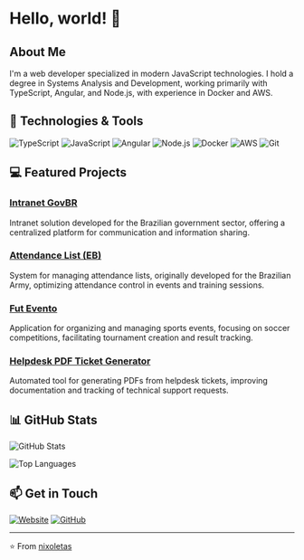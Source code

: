 # Hello, world! 👋

## About Me

I'm a web developer specialized in modern JavaScript technologies. I hold a degree in Systems Analysis and Development, working primarily with TypeScript, Angular, and Node.js, with experience in Docker and AWS.

## 🚀 Technologies & Tools

![TypeScript](https://img.shields.io/badge/-TypeScript-3178C6?style=flat-square&logo=typescript&logoColor=white)
![JavaScript](https://img.shields.io/badge/-JavaScript-F7DF1E?style=flat-square&logo=javascript&logoColor=black)
![Angular](https://img.shields.io/badge/-Angular-DD0031?style=flat-square&logo=angular&logoColor=white)
![Node.js](https://img.shields.io/badge/-Node.js-339933?style=flat-square&logo=Node.js&logoColor=white)
![Docker](https://img.shields.io/badge/-Docker-2496ED?style=flat-square&logo=docker&logoColor=white)
![AWS](https://img.shields.io/badge/-AWS-232F3E?style=flat-square&logo=amazon-aws&logoColor=white)
![Git](https://img.shields.io/badge/-Git-F05032?style=flat-square&logo=git&logoColor=white)

## 💻 Featured Projects

### [Intranet GovBR](https://github.com/nixoletas/intranet-govbr)
Intranet solution developed for the Brazilian government sector, offering a centralized platform for communication and information sharing.

### [Attendance List (EB)](https://github.com/nixoletas/eb-lista-presenca)
System for managing attendance lists, originally developed for the Brazilian Army, optimizing attendance control in events and training sessions.

### [Fut Evento](https://github.com/nixoletas/fut-evento)
Application for organizing and managing sports events, focusing on soccer competitions, facilitating tournament creation and result tracking.

### [Helpdesk PDF Ticket Generator](https://github.com/nixoletas/helpdesk-pdf-ticket-generator)
Automated tool for generating PDFs from helpdesk tickets, improving documentation and tracking of technical support requests.

## 📊 GitHub Stats

![GitHub Stats](https://github-readme-stats.vercel.app/api?username=nixoletas&show_icons=true&theme=dracula)

![Top Languages](https://github-readme-stats.vercel.app/api/top-langs/?username=nixoletas&layout=compact&theme=dracula)

## 📫 Get in Touch

[![Website](https://img.shields.io/badge/Website-nixoletas.github.io-blue?style=flat-square&logo=google-chrome)](https://nixoletas.github.io/me/)
[![GitHub](https://img.shields.io/badge/GitHub-nixoletas-181717?style=flat-square&logo=github)](https://github.com/nixoletas)

---

⭐️ From [nixoletas](https://github.com/nixoletas)

